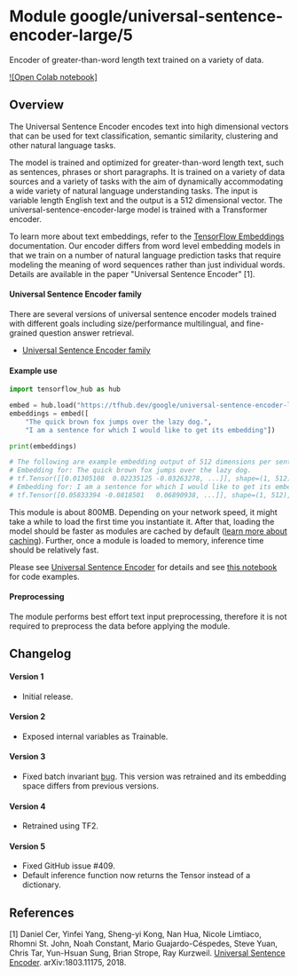 # Module google/universal-sentence-encoder-large/5

Encoder of greater-than-word length text trained on a variety of data.

<!-- module-type: text-embedding -->
<!-- asset-path: legacy -->
<!-- network-architecture: Transformer -->
<!-- language: en -->
<!-- fine-tunable: true -->
<!-- format: saved_model_2 -->


[![Open Colab notebook]](https://colab.research.google.com/github/tensorflow/hub/blob/master/examples/colab/semantic_similarity_with_tf_hub_universal_encoder.ipynb)

## Overview

The Universal Sentence Encoder encodes text into high dimensional vectors that
can be used for text classification, semantic similarity, clustering and other
natural language tasks.

The model is trained and optimized for greater-than-word length text, such as
sentences, phrases or short paragraphs. It is trained on a variety of data
sources and a variety of tasks with the aim of dynamically accommodating a wide
variety of natural language understanding tasks. The input is variable length
English text and the output is a 512 dimensional vector. The
universal-sentence-encoder-large model is trained with a Transformer encoder.

To learn more about text embeddings, refer to the [TensorFlow Embeddings](https://www.tensorflow.org/tutorials/text/word_embeddings)
documentation. Our encoder differs from word level embedding models in that we
train on a number of natural language prediction tasks that require modeling the
meaning of word sequences rather than just individual words. Details are
available in the paper "Universal Sentence Encoder" [1].

#### Universal Sentence Encoder family

There are several versions of universal sentence encoder models trained with
different goals including size/performance multilingual, and fine-grained
question answer retrieval.

* [Universal Sentence Encoder family](https://tfhub.dev/google/collections/universal-sentence-encoder/1)

#### Example use

```python
import tensorflow_hub as hub

embed = hub.load("https://tfhub.dev/google/universal-sentence-encoder-large/5")
embeddings = embed([
    "The quick brown fox jumps over the lazy dog.",
    "I am a sentence for which I would like to get its embedding"])

print(embeddings)

# The following are example embedding output of 512 dimensions per sentence
# Embedding for: The quick brown fox jumps over the lazy dog.
# tf.Tensor([[0.01305108  0.02235125 -0.03263278, ...]], shape=(1, 512), dtype=float32)
# Embedding for: I am a sentence for which I would like to get its embedding.
# tf.Tensor([0.05833394 -0.0818501   0.06890938, ...]], shape=(1, 512), dtype=float32)
```

This module is about 800MB. Depending on your network speed, it might take a while
to load the first time you instantiate it. After that, loading the model should
be faster as modules are cached by default
([learn more about caching](https://www.tensorflow.org/hub/tf2_saved_model)). Further,
once a module is loaded to memory, inference time should be relatively fast.

Please see
[Universal Sentence Encoder](https://tfhub.dev/google/universal-sentence-encoder/4)
for details and see
[this notebook](https://colab.research.google.com/github/tensorflow/hub/blob/master/examples/colab/semantic_similarity_with_tf_hub_universal_encoder.ipynb)
for code examples.

#### Preprocessing
The module performs best effort text input preprocessing, therefore it is not
required to preprocess the data before applying the module.

## Changelog

#### Version 1
*  Initial release.

#### Version 2
*  Exposed internal variables as Trainable.

#### Version 3
*  Fixed batch invariant [bug](https://github.com/tensorflow/hub/issues/74). This
   version was retrained and its embedding space differs from previous versions.

#### Version 4

*  Retrained using TF2.

#### Version 5

*  Fixed GitHub issue #409.
*  Default inference function now returns the Tensor instead of a dictionary.

## References

[1] Daniel Cer, Yinfei Yang, Sheng-yi Kong, Nan Hua, Nicole Limtiaco,
Rhomni St. John, Noah Constant, Mario Guajardo-Céspedes, Steve Yuan, Chris Tar,
Yun-Hsuan Sung, Brian Strope, Ray Kurzweil. [Universal Sentence Encoder](https://arxiv.org/abs/1803.11175).
arXiv:1803.11175, 2018.
